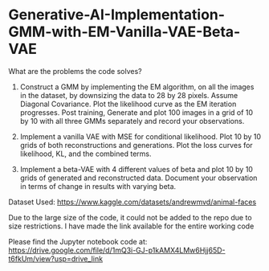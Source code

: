 # Generative-AI-Implementation-GMM-with-EM-Vanilla-VAE-Beta-VAE

What are the problems the code solves?

1. Construct a GMM by implementing the EM algorithm, on all the images in the dataset, by downsizing the data to 28 by 28 pixels. Assume Diagonal Covariance. Plot the likelihood curve as the EM iteration progresses. Post training, Generate and plot 100 images in a grid of 10 by 10 with all three GMMs separately and record your observations.

2. Implement a vanilla VAE with MSE for conditional likelihood. Plot 10 by 10 grids of both reconstructions and generations. Plot the loss curves for likelihood, KL, and the combined terms.

3. Implement a beta-VAE with 4 different values of beta and plot 10 by 10 grids of generated and reconstructed data. Document your observation in terms of change in results with varying beta.

Dataset Used: https://www.kaggle.com/datasets/andrewmvd/animal-faces

Due to the large size of the code, it could not be added to the repo due to size restrictions. I have made the link available for the entire working code

Please find the Jupyter notebook code at: https://drive.google.com/file/d/1mQ3i-GJ-p1kAMX4LMw6Hjj65D-t6fkUm/view?usp=drive_link
